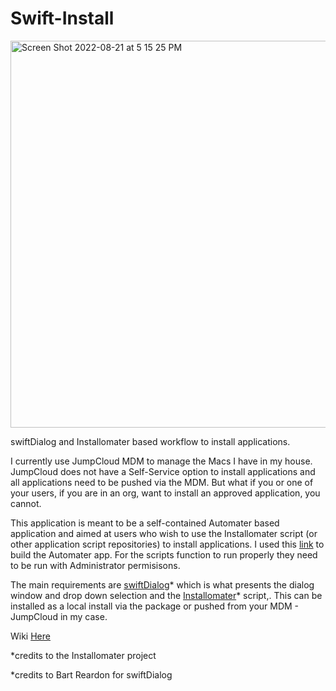 # Swift-Install

<img width="619" alt="Screen Shot 2022-08-21 at 5 15 25 PM" src="https://user-images.githubusercontent.com/47955141/185811290-ce763826-cf17-46e9-bc99-4937115bfe74.png">



swiftDialog and Installomater based workflow to install applications.

I currently use JumpCloud MDM to manage the Macs I have in my house. JumpCloud does not have a Self-Service option to install applications and all applications need to be pushed via the MDM. But what if you or one of your users, if you are in an org, want to install an approved application, you cannot. 

This application is meant to be a self-contained Automater based application and aimed at users who wish to use the Installomater script (or other application script repositories) to install applications. I used this [link](https://technology.siprep.org/running-sudo-commands-in-automator/) to build the Automater app. For the scripts function to run properly they need to be run with Administrator permisisons. 

The main requirements are [swiftDialog](https://github.com/bartreardon/swiftDialog)* which is what presents the dialog window and drop down selection and the [Installomater](https://github.com/Installomator/Installomator)* script,. This can be installed as a local install via the package or pushed from your MDM - JumpCloud in my case. 

Wiki [Here](https://github.com/roto31/Swift-Install/wiki)

*credits to the Installomater project

*credits to Bart Reardon for swiftDialog

